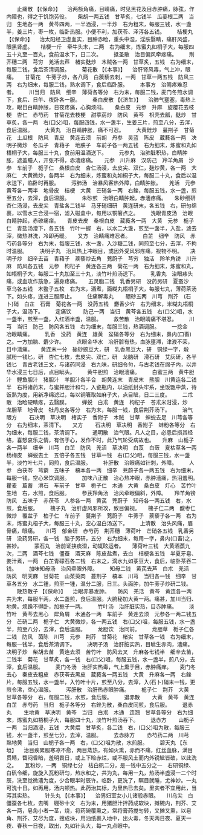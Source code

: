 <!-- { "loadSidebar": true } -->
　　止痛散 【《保命》】 　治两额角痛，目睛痛，时见黑花及目赤肿痛，脉弦，作内障也，得之于饥饱劳役。　　柴胡一两五钱　甘草炙，七钱半　瓜蒌根二两　当归　生地各一两　黄芩四两，一半酒浸，一半炒　右为粗末，每服三钱，水一盏半，姜三片，枣一枚，临卧热服。小便不利，加茯苓、泽泻各五钱。
　　桔梗丸 【《保命》】 　治太阳经卫虚血实，目肿赤睑，重头中湿，淫肤翳睛，痛肝风盛，眼黑肾虚。　　桔梗一斤　牵牛头末，二两　右为细末，炼蜜丸如桐子大，每服四五十丸至一百丸，食前温水下，日二次。
　　抵圣散　治目偏风牵疼痛。
　　荆芥穗二两　芎穷　羌活去芦　楮实麸炒　木贼各一两　甘草炙，五钱　右为细末，每服二钱，食后茶清调服。
　　菊花散 【《本事》】 　治肝肾风毒，气上冲，眼痛。　　甘菊花　牛蒡子炒，各八两　白蒺藜去刺，一两　甘草一两五钱　防风三两　右为细末，每服二钱，熟水调下，食后临卧服。
　　本事方　治睛疼难忍者。
　　川当归　防风　细辛　薄荷各等分　右为末，每服二钱，麦门冬煎水调下，食后、日午、夜卧各一服。
　　桑白皮散 【《济生》】 　治肺气壅塞，毒热上攻，眼目白睛肿胀，日夜疼痛，心胸烦闷。　　桑白皮　元参　升麻　旋覆花去枝梗　杏仁　赤芍药　甘菊花去枝梗　甜葶苈炒　防风　黄芩　枳壳去瓤，麸炒　甘草炙，各一两　右(口父)咀，每服四钱，水一盏半，生姜三片，煎至八分，去滓，食后温服。
　　大黄丸　治白睛肿胀，痛不可忍。
　　大黄銼炒　蔓荆子　甘菊花　土瓜根　防风　青皮　黄连去须　前胡　丹参　吴蓝　陈皮　葳蕤各一两　决明子微炒　冬瓜子　青葙子　地肤子　车前子各一两五钱　右为细末，炼蜜和丸如梧桐子大，每服三十丸，食前用温酒送下。
　　元参丸　治肺脏积热，白睛肿胀，遮盖瞳人，开张不得，赤濇疼痛。　　元参　川升麻　汉防己　羚羊角屑　沙参　车前子　栀子仁　桑根白皮　杏仁汤浸，去皮尖、双仁，麸炒黄，各一两　大麻仁　大黄微炒，各两半　右为细末，炼蜜和丸如桐子大，每服二十丸，食后以温水送下，临卧时再服。
　　泻肺汤　治暴风客热外障，白睛肿胀。　　羌活　元参　黄芩各一两半　地骨皮　桔梗　大黄　芒硝各一两　右銼，每服五钱，水一盏，煎至五分，去滓，食后温服。
　　朱砂煎　治眼白睛肿起，赤濇疼痛。　　朱砂细研　杏仁汤浸，去皮尖　青盐各二钱半　马牙硝细研　黄连研末，各五钱　右，研匀绵裹，以雪水三合浸一宿，滤入磁盒中，每用以铜箸点之。
　　洗眼青皮汤　治眼白睛肿起，赤碜痛痒。　　青皮去皮　桑根白皮　葳蕤各一两　大黄　元参　栀子仁　青盐汤澄下，各五钱　竹叶一握　右，以水二大盏，煎至一盏半，入盐，滤去滓，微热淋洗，冷即再暖。　　又方　治睛痛难忍者。
　　白芷　细辛　防风　赤芍药各等分　右为末，每服三钱，水一盏，入沙糖二钱，同煎至七分，去滓，不拘时温服。
　　决明子丸　治风热上冲眼目，或因外受风邪疼痛，视物不明。　　决明子炒　细辛去苗　青葙子　蒺藜炒去角　茺蔚子　芎穷　独活　羚羊角镑　川升麻　防风各五钱　元参　枸杞子　黄连各三两　菊花一两　右为细末，炼蜜和丸，如梧桐子大，每服二十丸加至三十丸，淡竹叶煎汤送下。
　　乳香丸　治眼疼头痛，或血攻作筋急，遍身疼痛。　　五灵脂二钱　乳香另研　没药另研　夏蚕沙　草乌各五钱　木鳖子五枚　右为末，酒煮，面糊丸梧桐子大，每服七丸，薄荷茶汤下。如头疼，连进三服即止。
　　住痛解毒丸
　　硼砂五两　川芎　荆芥　(石卜)硝　白芷　石膏　菊花各一两　没药五钱　麝香少许　右为细末，米糊丸梧桐子大，温汤下。
　　定痛饮
　　防己一两　当归　黄芩各五钱　右(口父)咀，水一盏半，煎至一盏，入红酒半盏，温服。
　　救苦散　治眼睛痛不堪忍。
　　川芎　当归　防己　防风各五钱　右为细末，每服三钱，热酒调服。
　　一捻金　冶眼睛痛。
　　乳香　没药　黄连　雄黄　盆硝各等分　右为细末，鼻内(口畜)之。一方加脑、麝少许。
　　点眼金华水　冶肝脏有热，血脉壅滞，津液不荣，目中濇痛。　　黄连末一分　硇砂豌豆大，研　乳香黑豆大，研　铜绿一字，煅　腻粉一钱匕，研　杏仁七枚，去皮尖、双仁，研　龙脑研　滑石研　艾灰研，各半钱匕　青古老钱三文，与诸药同浸　右九味，研细令匀，与古老钱在绵子内，以井华水浸三七日后，点目眦头。
　　黄牛胆煎　治眼濇痛。
　　白蜜三两　黄牛胆汁　鲤鱼胆汁　猪胆汁　羊胆汁各半合　胡黄连末　青皮末　熊胆　川黄连各二钱半　右将诸药末，与蜜并胆汁和匀，入瓷瓶内，以油纸封头牢系，坐饭甑中蒸，待饭熟为度，用新净绵滤过，每以铜箸取如麻子大，点目眦，日二三度。
　　二朮散　治睑硬睛疼，去翳膜。
　　蝉蜕　白朮　黄连　枸杞子　苍朮米泔浸，炒　龙胆草　地骨皮　牡丹皮各等分　右为末，每服一钱，食后荆芥汤下。
　　治气眼方
　　石决明　草决明　楮实子　香附子　木贼　甘草　蝉蜕去足　川芎各等分　右为细末，茶清下。　　又方
　　石决明　草决明　香附子　蚌粉各等分　右为细末，每服二钱，茶清调下。
　　通明散　治气眼。凡人之目，必患后损其经络，喜怒哀乐之情，有伤于心，发作不时，此乃气轮受病故也。　　升麻　山栀子各一两半　细辛　川芎　白芷　防风　羌活　草决明　白芨　白蔹　夏枯草各一两　杨梅皮　蝉蜕去土　五倍子各五钱　甘草一钱　右(口父)咀，每服三钱，水一盏半，淡竹叶七片，同煎，食后温服。
　　补肝散　治眼痛如针刺，外障。
　　人参　白茯苓　芎藭　五味子　槁本各一两　细辛　茺蔚子各一两五钱　右为细末，每服一钱，空心米饮调服。
　　加味八正散　治心热冲眼，赤肿濇痛，热泪羞明。　　瞿麦　萹蓄　滑石　车前子　甘草　栀子仁　木通　大黄　桑白皮　灯心　苦竹叶　生地　右，水煎，食后服。
　　参芪羚角汤　治风牵眼偏斜，外障。　　羚羊角镑　防风　五味子　赤茯苓　人参各一两　黄芪　茺蔚子　知母各一两五钱　右，水煎，食后服。
　　槐子丸　治肝虚风邪所攻，致目偏视。　　槐子仁二两　酸枣仁微炒　覆盆子　柏子仁　车前子　蔓荆子　茺蔚子　牛蒡子　蒺藜子各一两　右为末，炼蜜丸梧子大，每服三十丸，空心温白汤送下。
　　上清散　治头风痛，眉骨痛，眼痛。　　川芎　郁金研　赤芍药　荆芥穗　薄荷叶　芒硝各五钱　乳香另研　没药另研，各一钱　脑子另研，五分　右为细末，每用一字，鼻内(口畜)之，甚妙。
　　蒙石丸　治前证挟痰湿，动辄眩运者。　　薄荷叶三钱　大黄酒蒸九次，二两　酒芩七钱　僵蚕　酒天麻　陈皮盐煮，去白　桔梗各五钱　半夏牙皂、姜汁煮，一两　白芷青礞石各二钱　右末之，滴水九如菉豆大，食后，临卧茶吞二钱。
　　加味知母汤　治风牵眼外障。
　　知母二钱　黄芪去芦　白朮　羌活　防风　明天麻　甘菊花　山茱萸肉　蔓荆子　槁本　川芎　当归各一钱　细辛　甘草各五分　水二锺，煎至一锺，温分二服，日三。头面肿，加牛蒡子炒研二钱。
　　散热散子 【《保命》】 　治眼赤暴发肿。　　防风　羌活　黄芩　黄连各一两　共为末，每服半两，水二盏煎，食后温服。大腑秘加大黄一两。痛甚，加川当归、地黄。烦躁不得卧，加栀子一两。
　　竹叶汤　治肝脏实热，目赤肿痛。
　　淡竹叶　黄芩去黑心　犀角屑　木通各一两　车前子　黄连去须　元参各一两二钱五分　芒硝二两　栀子仁　大黄微炒，各一两五钱　右(口父)咀，每服五钱，水一盏半，煎至八分，去滓，食后温服。
　　龙胆饮　治同前。
　　龙胆草　栀子仁各二钱　防风　茵陈　川芎　元参　荆芥　甘菊花　楮实　甘草各一钱　右为细末，每服一钱半，食后茶清调下。
　　决明子汤　治肝脏实热，目眦生赤肉，濇痛。　　决明子炒　柴胡去苗　黄连去须　苦竹叶　防风去叉　升麻各七钱半　细辛去苗，二钱半　菊花　甘草炙，各一钱　右(口父)咀，每服五钱，水一盏半，煎八分，去滓，食后温服。
　　麦门冬汤　治肝实热毒，气上熏于目，赤肿痛痒。　　麦门冬去心　秦皮去粗皮　赤茯苓去黑皮　葳蕤各一两五钱　大黄　升麻各一两　右銼片，每服五钱，水一盏半，入竹叶十片，煎至八分，去滓，入(石卜)硝末一钱，更煎令沸，空心温服。
　　泻肝散　治肝热赤眼肿痛。
　　栀子仁　荆芥　大黄　甘草各等分　右，每服二钱，水煎，食后服。
　　退赤散
　　大黄　黄芩　黄连　白芷　赤芍药　当归　栀子各等分　右銼为散，桑白皮同煎，食后服。
　　退赤丸
　　生地黄　草决明　黄芩　当归　白朮　木通　连翘　甘草各等分　右为细末，炼蜜丸如梧桐子大，每服四十丸，淡竹叶煎汤吞下。
　　退赤方
　　山栀子一两　当归酒浸，五钱　大黄煨　甘草炙，各二钱　右，(口父)咀为散，每服三钱，水一盏半，煎至七分，去滓，温服。
　　去赤脉方
　　赤芍药二两　川芎　熟地黄　当归　山栀子各一两　右，(口父)咀为散，水煎服。
　　碧天丸 【东垣】 　治目疾累服寒凉不愈，两目蒸热，有如火熏，赤而不痛，红丝血脉，满目贯睛，瞀闷昏暗，羞明畏日，或上下睑赤烂，或不服风土而内外锐眦皆破，以此洗之。　　瓦粉炒，一两　铜绿七分　枯白矾二分，是一钱中五分之一　右研铜绿、白矾令细，旋旋入瓦粉研匀，热水和之，共为丸，每用一丸，热汤半盏浸一二个时辰，洗至觉微濇为度，少合眼半时辰许。临卧，更洗了，瞑目就睡，尤神妙。一丸可洗十日。如再用，汤内顿热。此药治其标，为里热已去矣。里实者不宜用此，当泻其实热。
　　针头丸 【《本事》】 　治男妇室女小儿诸般赤眼。　　川乌尖　白僵蚕各七枚，去嘴　硼砂十文　右为末，用猪胆汁拌药成软块，摊碗内，荆芥、艾各一两，皂角小者一茎，烧，将药碗覆熏之，常将膏药搅匀转，又摊又熏，以皂角、荆芥、艾尽为度，搜成块，用油纸裹入地中，出火毒，冬天两日夜、夏天一夜、春秋一日夜，取出，丸如针头大，每一丸点眼中。
